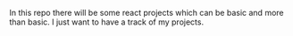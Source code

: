 In this repo there will be some react projects which can be basic and more than basic. I just want to have a track of my projects.
